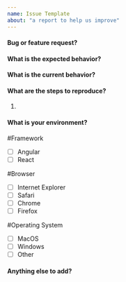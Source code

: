 ```yaml
---
name: Issue Template
about: "a report to help us improve"
---
```


#### Bug or feature request?

#### What is the expected behavior?

#### What is the current behavior?

#### What are the steps to reproduce?
1.

#### What is your environment?
<!-- Checked checkbox should look like this: [x] -->
#Framework
- [ ] Angular
- [ ] React

#Browser
- [ ] Internet Explorer
- [ ] Safari
- [ ] Chrome
- [ ] Firefox

#Operating System
- [ ] MacOS
- [ ] Windows
- [ ] Other
		
#### Anything else to add?
